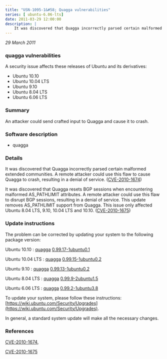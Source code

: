 ```yaml
---
title: "USN-1095-1&#58; Quagga vulnerabilities"
series: [ ubuntu-6.06-lts]
date: 2011-03-29 12:00:00
description: |
    It was discovered that Quagga incorrectly parsed certain malformed extended communities. A remote attacker could use this flaw to cause Quagga to crash, resulting in a denial of service. ([CVE-2010-1674](http://people.ubuntu.com/~ubuntu-security/cve/CVE-2010-1674))
--- 
```

 
 

*29 March 2011*

### quagga vulnerabilities

A security issue affects these releases of Ubuntu and its derivatives:

* Ubuntu 10.10
* Ubuntu 10.04 LTS
* Ubuntu 9.10
* Ubuntu 8.04 LTS
* Ubuntu 6.06 LTS

### Summary

An attacker could send crafted input to Quagga and cause it to crash. 

### Software description

* quagga 

### Details

It was discovered that Quagga incorrectly parsed certain malformed extended communities. A remote attacker could use this flaw to cause Quagga to crash, resulting in a denial of service. ([CVE-2010-1674](http://people.ubuntu.com/~ubuntu-security/cve/CVE-2010-1674))

It was discovered that Quagga resets BGP sessions when encountering malformed AS_PATHLIMIT attributes. A remote attacker could use this flaw to disrupt BGP sessions, resulting in a denial of service. This update removes AS_PATHLIMIT support from Quagga. This issue only affected Ubuntu 8.04 LTS, 9.10, 10.04 LTS and 10.10. ([CVE-2010-1675](http://people.ubuntu.com/~ubuntu-security/cve/CVE-2010-1675)) 

### Update instructions

The problem can be corrected by updating your system to the following package version:

Ubuntu 10.10
 : [quagga](https://launchpad.net/ubuntu/+source/quagga) <span> [0.99.17-1ubuntu0.1](https://launchpad.net/ubuntu/+source/quagga/0.99.17-1ubuntu0.1) </span> 

Ubuntu 10.04 LTS
 : [quagga](https://launchpad.net/ubuntu/+source/quagga) <span> [0.99.15-1ubuntu0.2](https://launchpad.net/ubuntu/+source/quagga/0.99.15-1ubuntu0.2) </span> 

Ubuntu 9.10
 : [quagga](https://launchpad.net/ubuntu/+source/quagga) <span> [0.99.13-1ubuntu0.2](https://launchpad.net/ubuntu/+source/quagga/0.99.13-1ubuntu0.2) </span> 

Ubuntu 8.04 LTS
 : [quagga](https://launchpad.net/ubuntu/+source/quagga) <span> [0.99.9-2ubuntu1.5](https://launchpad.net/ubuntu/+source/quagga/0.99.9-2ubuntu1.5) </span> 

Ubuntu 6.06 LTS
 : [quagga](https://launchpad.net/ubuntu/+source/quagga) <span> [0.99.2-1ubuntu3.8](https://launchpad.net/ubuntu/+source/quagga/0.99.2-1ubuntu3.8) </span> 

To update your system, please follow these instructions: [https://wiki.ubuntu.com/Security/Upgrades](https://wiki.ubuntu.com/Security/Upgrades).

In general, a standard system update will make all the necessary changes. 

### References

 
 [CVE-2010-1674](http://people.ubuntu.com/~ubuntu-security/cve/CVE-2010-1674), 

 [CVE-2010-1675](http://people.ubuntu.com/~ubuntu-security/cve/CVE-2010-1675)
 

